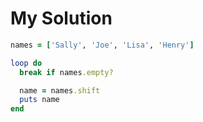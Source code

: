 # My Solution

```ruby
names = ['Sally', 'Joe', 'Lisa', 'Henry']

loop do
  break if names.empty?

  name = names.shift
  puts name
end
```

